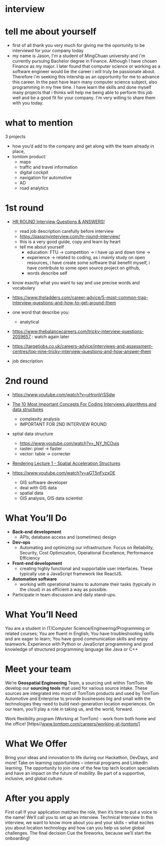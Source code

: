 # interview

# tell me about yourself

- first of all thank you very much for giving me the oportunity to be interviewd for your company today
- my name is Jason, I'm a student of MingChuan university and i'm currently pursuing Bachelor degree in Finance. Although I have chosen Finance as my major. I later found that computer science or working as a software engineer would be the career i will truly be passionate about. Therefore i'm seeking this intership as an opportunity for me to advance this career. In the past have learn many computer science subject, also programming in my free time. I have learn the skills and done myself many projects that i thinks will help me being able to perform this job well and be a good fit for your company. I'm very willing to share them with you today.

# what to mention

3 projects

- how you’d add to the company and get along with the team already in place,
- tomtom product:
  - maps
  - traffic and travel information
  - digital cockpit
  - navigation for automotive
  - AD
  - road analytics

# 1st round

- [HR ROUND Interview Questions & ANSWERS! ](https://www.youtube.com/watch?v=CwUBnhDVKTg)
  - read job description carefully before interview
  - https://passmyinterview.com/hr-round-interview/
  - this is a very good guide, copy and learn by heart
  - tell me about yourself
    - education: FTU -> competition -> i have up and down time ->
    - experience -> related to coding, as i mainly study on open resources, i have create some software that benefit myself, i have contribute to some open source project on github,
    - words describe self
- know exactly what you want to say and use precise words and vocabulary
- https://www.theladders.com/career-advice/5-most-common-trap-interview-questions-and-how-to-get-around-them
- one word that describe you:
  - analytical
- https://www.thebalancecareers.com/tricky-interview-questions-2059657 : watch again later
- https://targetjobs.co.uk/careers-advice/interviews-and-assessment-centres/top-nine-tricky-interview-questions-and-how-answer-them

- job description

# 2nd round

- https://www.youtube.com/watch?v=uHronVrSSdw
- [The 10 Most Important Concepts For Coding Interviews algorithms and data structures](https://www.youtube.com/watch?v=Ge0Udbws1kc)

  - complexity analysis
  - IMPORTANT FOR 2ND INTERVIEW ROUND

- sptial data structure
  - https://www.youtube.com/watch?v=_NY_1tCOuis
  - raster: pixel -> faster
  - vector: table -> correcter
- [Rendering Lecture 1 - Spatial Acceleration Structures](https://www.youtube.com/watch?v=MzUxOe5x24w)
- https://www.youtube.com/watch?v=aGT5nFvzxOE
  - GIS software developer
  - deal with GIS data
  - spatial data
  - GIS analysis, GIS data scientist

# What You’ll Do

- **Back-end development**
  - APIs, database access and (sometimes) design
- **Dev-ops**
  - Automating and optimizing our infrastructure. Focus on Reliability, Security, Cost Optimization, Operational Excellence, Performance Efficiency
- **Front-end development**
  - creating highly functional and supportable user interfaces. These typically use a JavaScript framework like ReactJS.
- **Automation software**
  - working with operational teams to automate their tasks (typically in the cloud) in as efficient a way as possible.
- Participate in team discussion and daily stand-ups.

# What You’ll Need

You are a student in IT/Computer Science/Engineering/Programming or related courses;
You are fluent in English;
You have troubleshooting skills and are eager to learn;
You have good communication skills and enjoy teamwork.
Experience with Python or JavaScript programming and good knowledge of structured programming language like Java or C++

# Meet your team

We’re **Geospatial Engineering** Team, a sourcing unit within TomTom. We develop our **sourcing tools** that used for various source intake. These sources are integrated into most of TomTom products and used by TomTom Automotive and Enterprise to provide businesses big and small with the technologies they need to build next-generation location experiences. On our team, you’ll play a role in taking us, and the world, forward.

Work flexibility program (Working at TomTom) - work from both home and the office! [https//www.tomtom.com/careers/working-at-tomtom/]

# What We Offer

Bring your ideas and innovation to life during our Hackathon, DevDays, and more!
Take on learning opportunities – internal programs and LinkedIn learning.
The opportunity to join one of the few top tech location specialists and have an impact on the future of mobility.
Be part of a supportive, inclusive, and global culture.

# After you apply

First call If your application matches the role, then it’s time to put a voice to the name! We’ll call you to set up an interview.
Technical Interview In this interview, we want to know more about you and your skills – what excites you about location technology and how can you help us solve global challenges.
The final decision Cue the fireworks, because we’ll start the onboarding!
